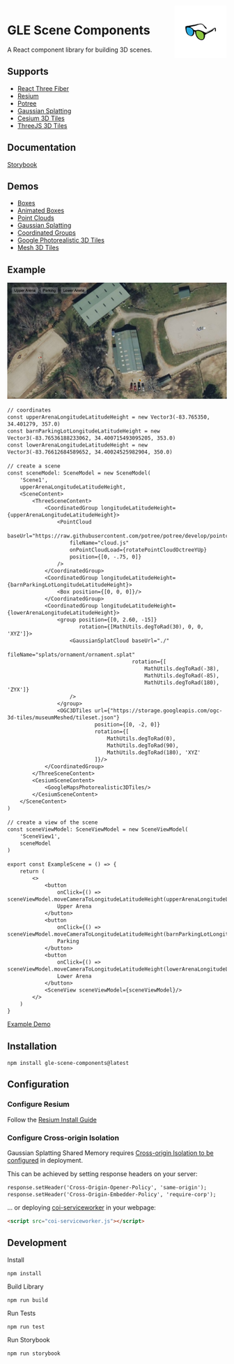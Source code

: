 <a href="/">
    <img alt="logo" src="public/images/logo-flipped.png" align="right" width="120" height="120"/>
</a>

# GLE Scene Components

A React component library for building 3D scenes.

## Supports
- [React Three Fiber](https://github.com/pmndrs/react-three-fiber)
- [Resium](https://github.com/reearth/resium)
- [Potree](https://github.com/guyettinger/gle-potree)
- [Gaussian Splatting](https://github.com/guyettinger/gle-gaussian-splat-3d)
- [Cesium 3D Tiles](https://cesium.com/blog/2023/10/26/photorealistic-3d-tiles-in-cesium-ion/)
- [ThreeJS 3D Tiles](https://github.com/ebeaufay/threedtiles)

## Documentation
[Storybook](https://guyettinger.github.io/gle-scene-components/)

## Demos
- [Boxes](https://guyettinger.github.io/gle-scene-components/?path=/story/gle-scene-components-sceneview--boxes)
- [Animated Boxes](https://guyettinger.github.io/gle-scene-components/?path=/story/gle-scene-components-sceneview--animated-boxes)
- [Point Clouds](https://guyettinger.github.io/gle-scene-components/?path=/story/gle-scene-components-sceneview--point-clouds)
- [Gaussian Splatting](https://guyettinger.github.io/gle-scene-components/?path=/story/gle-scene-components-sceneview--gaussian-splat-clouds)
- [Coordinated Groups](https://guyettinger.github.io/gle-scene-components/?path=/story/gle-scene-components-sceneview--coordinated-groups)
- [Google Photorealistic 3D Tiles](https://guyettinger.github.io/gle-scene-components/?path=/story/gle-scene-components-sceneview--google-tiles)
- [Mesh 3D Tiles](https://guyettinger.github.io/gle-scene-components/?path=/story/gle-scene-components-sceneview--three-d-tiles)

## Example
![example-screenshot.png](public%2Fimages%2Fexample-screenshot.png)
```tsx
// coordinates
const upperArenaLongitudeLatitudeHeight = new Vector3(-83.765350, 34.401279, 357.0)
const barnParkingLotLongitudeLatitudeHeight = new Vector3(-83.76536188233062, 34.400715493095205, 353.0)
const lowerArenaLongitudeLatitudeHeight = new Vector3(-83.76612684589652, 34.40024525982904, 350.0)

// create a scene
const sceneModel: SceneModel = new SceneModel(
    'Scene1',
    upperArenaLongitudeLatitudeHeight,
    <SceneContent>
        <ThreeSceneContent>
            <CoordinatedGroup longitudeLatitudeHeight={upperArenaLongitudeLatitudeHeight}>
                <PointCloud
                    baseUrl="https://raw.githubusercontent.com/potree/potree/develop/pointclouds/lion_takanawa/"
                    fileName="cloud.js"
                    onPointCloudLoad={rotatePointCloudOctreeYUp}
                    position={[0, -.75, 0]}
                />
            </CoordinatedGroup>
            <CoordinatedGroup longitudeLatitudeHeight={barnParkingLotLongitudeLatitudeHeight}>
                <Box position={[0, 0, 0]}/>
            </CoordinatedGroup>
            <CoordinatedGroup longitudeLatitudeHeight={lowerArenaLongitudeLatitudeHeight}>
                <group position={[0, 2.60, -15]}
                       rotation={[MathUtils.degToRad(30), 0, 0, 'XYZ']}>
                    <GaussianSplatCloud baseUrl="./"
                                        fileName="splats/ornament/ornament.splat"
                                        rotation={[
                                            MathUtils.degToRad(-38),
                                            MathUtils.degToRad(-85),
                                            MathUtils.degToRad(180), 'ZYX']}
                    />
                </group>
                <OGC3DTiles url={"https://storage.googleapis.com/ogc-3d-tiles/museumMeshed/tileset.json"}
                            position={[0, -2, 0]}
                            rotation={[
                                MathUtils.degToRad(0),
                                MathUtils.degToRad(90),
                                MathUtils.degToRad(180), 'XYZ'
                            ]}/>
            </CoordinatedGroup>
        </ThreeSceneContent>
        <CesiumSceneContent>
            <GoogleMapsPhotorealistic3DTiles/>
        </CesiumSceneContent>
    </SceneContent>
)

// create a view of the scene
const sceneViewModel: SceneViewModel = new SceneViewModel(
    'SceneView1',
    sceneModel
)

export const ExampleScene = () => {
    return (
        <>
            <button
                onClick={() => sceneViewModel.moveCameraToLongitudeLatitudeHeight(upperArenaLongitudeLatitudeHeight)}>
                Upper Arena
            </button>
            <button
                onClick={() => sceneViewModel.moveCameraToLongitudeLatitudeHeight(barnParkingLotLongitudeLatitudeHeight)}>
                Parking
            </button>
            <button
                onClick={() => sceneViewModel.moveCameraToLongitudeLatitudeHeight(lowerArenaLongitudeLatitudeHeight)}>
                Lower Arena
            </button>
            <SceneView sceneViewModel={sceneViewModel}/>
        </>
    )
}
```
[Example Demo](https://guyettinger.github.io/gle-scene-components/?path=/story/gle-scene-components-sceneview--everything)

## Installation
```shell
npm install gle-scene-components@latest
```

## Configuration
### Configure Resium
Follow the [Resium Install Guide ](https://resium.reearth.io/installation)

### Configure Cross-origin Isolation
Gaussian Splatting Shared Memory requires [Cross-origin Isolation to be configured](https://web.dev/articles/coop-coep) in deployment.

This can be achieved by setting response headers on your server:
```
response.setHeader('Cross-Origin-Opener-Policy', 'same-origin');
response.setHeader('Cross-Origin-Embedder-Policy', 'require-corp');
```
... or deploying [coi-serviceworker](https://github.com/gzuidhof/coi-serviceworker) in your webpage:
```html
<script src="coi-serviceworker.js"></script>
```

## Development
Install
```
npm install
```
Build Library
```
npm run build
```
Run Tests
```
npm run test
```
Run Storybook
```
npm run storybook
```